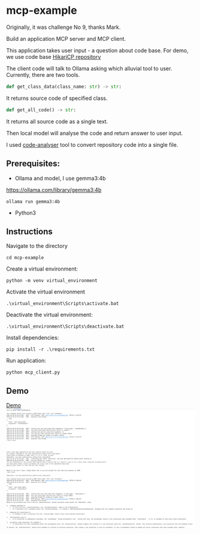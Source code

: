 # mcp-example

Originally, it was challenge No 9, thanks Mark.

Build an application MCP server and MCP client.

This application takes user input - a question about code base. For demo, we use code base
[HikariCP repository](https://github.com/brettwooldridge/HikariCP)


The client code will talk to Ollama asking which alluvial tool to user. Currently, there are two tools.

```python
def get_class_data(class_name: str) -> str:
```
It returns source code of specified class.

```python
def get_all_code() -> str:
```
It returns all source code as a single text.

Then local model will analyse the code and return answer to user input.

I used [code-analyser](https://github.com/yan-khonski-it/dev-utils/tree/master/code-analyser) tool
to convert repository code into a single file.

## Prerequisites:
- Ollama and model, I use gemma3:4b

https://ollama.com/library/gemma3:4b

```commandline
ollama run gemma3:4b
```
- Python3

## Instructions
Navigate to the directory
```commandline
cd mcp-example
```

Create a virtual environment:
```commandline
python -m venv virtual_environment
```


Activate the virtual environment
```commandline
.\virtual_environment\Scripts\activate.bat
```

Deactivate the virtual environment:
```commandline
.\virtual_environment\Scripts\deactivate.bat
```

Install dependencies:
```commandline
pip install -r .\requirements.txt
```

Run application:
```commandline
python mcp_client.py
```

## Demo

[Demo](./documentation/demo.log)
![Demo](./documentation/demo.png)
